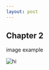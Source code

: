 ```yaml
---
layout: post
---
```


## Chapter 2

image example

<img src="images/Emoticons/cool.png" alt="hi" class="inline"/>
